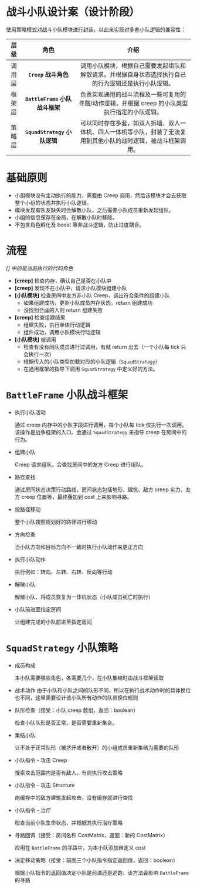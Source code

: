 # 战斗小队设计案（设计阶段）

使用策略模式对战斗小队模块进行封装，以此来实现对多套小队逻辑的兼容性：

|层级|角色|介绍|
|:-:|:-:|:-:|
调用层|**`Creep` 战斗角色**|调用小队模块，根据自己需要发起组队和解散请求。并根据自身状态选择执行自己的行为逻辑还是执行小队逻辑。
框架层|**`BattleFrame` 小队战斗框架**|负责实现通用的战斗流程及一些可复用的寻路/动作逻辑，并根据 creep 的小队类型执行指定的小队逻辑。
策略层|**`SquadStrategy` 小队逻辑**|可以同时存在多套，如双人拆墙、双人一体机、四人一体机等小队，封装了无法复用到其他小队的战时逻辑，被战斗框架调用。

# 基础原则

- 小组模块没有主动执行的能力，需要由 Creep 调用，然后该模块才会去获取整个小组的状态并执行小队逻辑。
- 模块发现有队友缺失时会解散小队，之后需要小队成员重新发起组队。
- 小组的信息保存在全局，在解散小队时移除。
- 不包含角色孵化及 boost 等非战斗逻辑，防止过度耦合。

# 流程

*[] 中的是当前执行的代码角色*

- **[creep]** 检查内存，确认自己是否在小队中
- **[creep]** 发现不在小队中，请求小队模块组建小队
- **[小队模块]** 检查房间中友方非小队 Creep，调出符合条件的组建小队
    - 如果组建成功，更新小队成员内存状态，return 组建成功
    - 没找到合适的人则 return 组建失败
- **[creep]** 检查组建结果
    - 组建失败，执行单体行动逻辑
    - 组件成功，调用小队模块行动逻辑
- **[小队模块]** 被调用
    - 检查有没有同队成员进行过调用，有就 return 出去（一个小队每 tick 只会执行一次）
    - 根据传入的小队类型加载对应的小队逻辑（`SquadStrategy`）
    - 在通用框架的指导下调用 `SquadStrategy` 中定义好的方法。

# `BattleFrame` 小队战斗框架

- 执行小队活动

    通过 creep 内存中的小队字段进行调用，每个小队每 tick 仅执行一次调用。该操作是战争框架的入口。会通过 `SquadStrategy` 来指导 creep 在房间中的行为。

- 组建小队

    Creep 请求组队，会查找房间中的友方 Creep 进行组队。

- 路径查找

    通过房间状态决策行动路线，房间状态包括地形、建筑、敌方 creep 实力、友方 creep 位置等，最终叠加到 cost 上来影响寻路。

- 按路径移动

    整个小队按照规划好的路径进行移动

- 方向检查

    当小队方向和目标方向不一致时执行小队动作来更正方向

- 执行小队动作

    执行例如：转向、左转、右转、反向等行动

- 解散小队

    解散小队，将成员恢复为一体机状态（小队成员死亡时执行）

- 小队前进至指定房间

    让组建完成的小队前进至指定房间

# `SquadStrategy` 小队策略

- 成员构成

    本小队需要哪些角色，各需要几个，在小队集结时由战斗框架读取

- 战术动作
    由于小队和小队之间的队形不同，所以在执行战术动作时的具体换位也不同，这里需要设计该小队所有动作的队员换位规则

- 队形检查（接受：小队 creep 数组，返回：boolean）

    检查小队队形是否正常，是否需要重新集合。

- 集结小队

    让不处于正常队形（被挤开或者散开）的小组成员重新集结为需要的队形

- 小队指令 - 攻击 Creep

    搜索攻击范围内是否有敌人，有则执行攻击策略

- 小队指令 - 攻击 Structure

    向缓存中的敌方建筑发起攻击，没有缓存就进行查找

- 小队指令 - 治疗

    检查当前小队生命状态，并根据其执行治疗策略

- 寻路回调（接受：房间名和 CostMatrix，返回：新的 CostMatrix）

    应用在 `BattleFrame` 的寻路中，为本小队添加自定义 cost

- 决定移动策略（接受：前面三个小队指令指定返回值，返回：boolean）

    根据小队指令的返回值决定小队是前进还是逃跑，该方法会影响 `BattleFrame` 的寻路